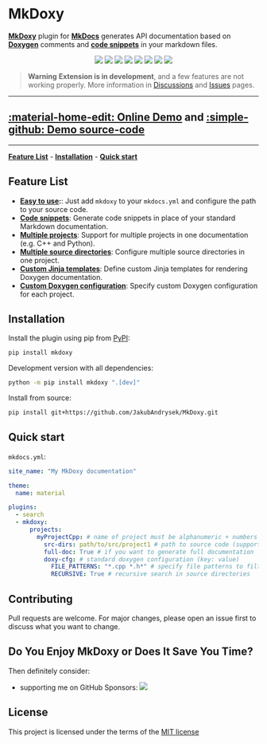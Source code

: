 # MkDoxy

**[MkDoxy](https://mkdoxy.kubaandrysek.cz/)** plugin for **[MkDocs](https://www.mkdocs.org/)** generates API documentation based on **[Doxygen](https://www.doxygen.nl)** comments and **[code snippets](/intro)** in your markdown files.

<p align="center">
<a href="https://hits.seeyoufarm.com"><img src="https://hits.seeyoufarm.com/api/count/incr/badge.svg?url=https%3A%2F%2Fgithub.com%2FJakubAndrysek%2FMkDoxy&count_bg=%2379C83D&title_bg=%23555555&icon=&icon_color=%23E7E7E7&title=hits&edge_flat=true"/></a>
<a href="https://github.com/JakubAndrysek/MkDoxy/blob/main/LICENSE" target="_blank"><img src="https://img.shields.io/github/license/JakubAndrysek/MkDoxy?style=flat-square"></a>
<a href="https://github.com/JakubAndrysek/MkDoxy/releases" target="_blank"><img src="https://img.shields.io/github/v/release/JakubAndrysek/MkDoxy?style=flat-square"></a>
<a href="https://github.com/JakubAndrysek/MkDoxy/stargazers" target="_blank"><img src="https://img.shields.io/github/stars/JakubAndrysek/MkDoxy?style=flat-square"></a>
<a href="https://github.com/JakubAndrysek/MkDoxy/forks" target="_blank"><img src="https://img.shields.io/github/forks/JakubAndrysek/MkDoxy?style=flat-square"></a>
<a href="https://github.com/JakubAndrysek/MkDoxy/issues" target="_blank"><img src="https://img.shields.io/github/issues/JakubAndrysek/MkDoxy?style=flat-square"></a>
<a href="https://github.com/JakubAndrysek/MkDoxy/discussions" target="_blank"><img src="https://img.shields.io/github/discussions/JakubAndrysek/MkDoxy?style=flat-square"></a>
<a href="https://www.pepy.tech/projects/mkdoxy" target="_blank"><img src="https://static.pepy.tech/badge/mkdoxy"></a>
</p>

> **Warning**
> **Extension is in development**, and a few features are not working properly.
> More information in [Discussions](https://github.com/JakubAndrysek/MkDoxy/discussions) and [Issues](https://github.com/JakubAndrysek/MkDoxy/issues) pages.

---

## [:material-home-edit: Online Demo](https://jakubandrysek.github.io/MkDoxy-demo/) and [:simple-github: Demo source-code ](https://github.com/JakubAndrysek/MkDoxy-demo)

---

**[Feature List](#feature-list)** - **[Installation](#installation)** - **[Quick start](#quick-start)**

## Feature List
- **[Easy to use](#quick-start):**: Just add `mkdoxy` to your `mkdocs.yml` and configure the path to your source code.
- **[Code snippets](./snippets/index.md)**: Generate code snippets in place of your standard Markdown documentation.
- **[Multiple projects](./usage/index.md#multiple-projects)**: Support for multiple projects in one documentation (e.g. C++ and Python).
- **[Multiple source directories](./usage/index.md#multiple-source-directories)**: Configure multiple source directories in one project.
- **[Custom Jinja templates](./usage/index.md#custom-jinja-templates)**: Define custom Jinja templates for rendering Doxygen documentation.
- **[Custom Doxygen configuration](./usage/index.md#custom-doxygen-configuration)**: Specify custom Doxygen configuration for each project.

## Installation
Install the plugin using pip from [PyPI](https://pypi.org/project/mkdoxy/):

```bash
pip install mkdoxy
```
Development version with all dependencies:
```bash
python -m pip install mkdoxy ".[dev]"
```

Install from source:
```bash
pip install git+https://github.com/JakubAndrysek/MkDoxy.git
```

## Quick start

`mkdocs.yml`:
```yaml
site_name: "My MkDoxy documentation"

theme:
  name: material

plugins:
  - search
  - mkdoxy:
      projects:
        myProjectCpp: # name of project must be alphanumeric + numbers (without spaces)
          src-dirs: path/to/src/project1 # path to source code (support multiple paths separated by space) => INPUT
          full-doc: True # if you want to generate full documentation
          doxy-cfg: # standard doxygen configuration (key: value)
            FILE_PATTERNS: "*.cpp *.h*" # specify file patterns to filter out
            RECURSIVE: True # recursive search in source directories
```

## Contributing
Pull requests are welcome. For major changes, please open an issue first to discuss what you want to change.

## Do You Enjoy MkDoxy or Does It Save You Time?
Then definitely consider:

- supporting me on GitHub Sponsors: [![](https://img.shields.io/static/v1?label=Sponsor&message=%E2%9D%A4&logo=GitHub&color=%23fe8e86)](https://github.com/sponsors/jakubandrysek)

## License

This project is licensed under the terms of the [MIT license](https://github.com/JakubAndrysek/MkDoxy/blob/main/LICENSE)
